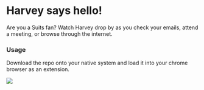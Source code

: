 # Harvey says hello!

Are you a Suits fan? 
Watch Harvey drop by as you check your emails, attend a meeting, or browse through the internet.

### Usage
Download the repo onto your native system and load it into your chrome browser as an extension.

<image src="harvey_specter.png">

